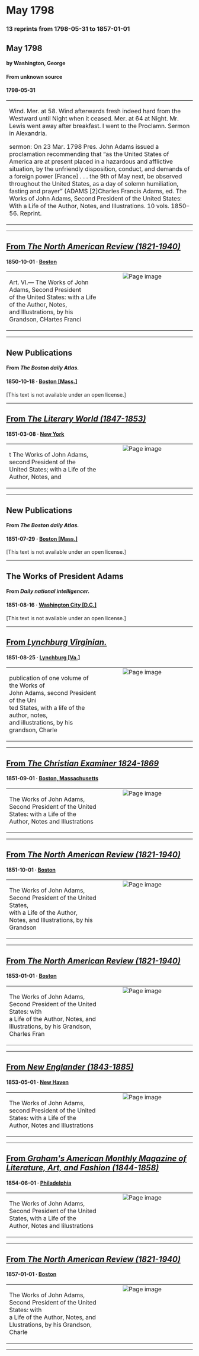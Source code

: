 
# May 1798

### 13 reprints from 1798-05-31 to 1857-01-01

## May 1798

#### by Washington, George

#### From unknown source

#### 1798-05-31

<table style="width: 100%;"><tr><td style="width: 50%">

 Wind. Mer. at 58. Wind afterwards fresh indeed hard from the Westward until Night when it ceased. Mer. at 64 at Night. Mr. Lewis went away after breakfast. I went to the Proclamn. Sermon in Alexandria.  
  
  
  
sermon: On 23 Mar. 1798 Pres. John Adams issued a proclamation recommending that “as the United States of America are at present placed in a hazardous and afflictive situation, by the unfriendly disposition, conduct, and demands of a foreign power [France] . . . the 9th of May next, be observed throughout the United States, as a day of solemn humiliation, fasting and prayer” (ADAMS [2]Charles Francis Adams, ed. The Works of John Adams, Second President of the United States: With a Life of the Author, Notes, and Illustrations. 10 vols. 1850–56. Reprint.
</td></tr></table>

---

## [From _The North American Review (1821-1940)_](https://archive.org/details/sim_north-american-review_1850-10_71_149/page/n134/mode/1up?view=theater)

#### 1850-10-01 &middot; [Boston](http://dbpedia.org/resource/Boston)

<table style="width: 100%;"><tr><td style="width: 50%">

  
Art. VI.— The Works of John Adams, Second President  
of the United States: with a Life of the Author, Notes,  
and Illustrations, by his Grandson, CHartes Franci
</td><td style="width: 50%; max-height: 75%; margin: auto; display: block;">
<img alt="Page image" src="https://iiif.archive.org/image/iiif/2/sim_north-american-review_1850-10_71_149%2Fsim_north-american-review_1850-10_71_149_jp2.zip%2Fsim_north-american-review_1850-10_71_149_jp2%2Fsim_north-american-review_1850-10_71_149_0134.jp2/pct:9.456521739130435,70.51886792452831,75.0,5.070754716981132/600,/0/default.jpg"/>
</td>
</tr></table>

---

## New Publications

#### From _The Boston daily Atlas._

#### 1850-10-18 &middot; [Boston [Mass.]](http://dbpedia.org/resource/Boston)

[This text is not available under an open license.]

---

## [From _The Literary World (1847-1853)_](https://archive.org/details/sim_literary-world_1851-03-08_8_214/page/n3/mode/1up?view=theater)

#### 1851-03-08 &middot; [New York](http://dbpedia.org/resource/New_York_City)

<table style="width: 100%;"><tr><td style="width: 50%">

  
t The Works of John Adams, second President of the  
United States; with a Life of the Author, Notes, and
</td><td style="width: 50%; max-height: 75%; margin: auto; display: block;">
<img alt="Page image" src="https://iiif.archive.org/image/iiif/2/sim_literary-world_1851-03-08_8_214%2Fsim_literary-world_1851-03-08_8_214_jp2.zip%2Fsim_literary-world_1851-03-08_8_214_jp2%2Fsim_literary-world_1851-03-08_8_214_0003.jp2/pct:41.37426900584796,86.67086481947943,27.54385964912281,1.4903442485306466/600,/0/default.jpg"/>
</td>
</tr></table>

---

## New Publications

#### From _The Boston daily Atlas._

#### 1851-07-29 &middot; [Boston [Mass.]](http://dbpedia.org/resource/Boston)

[This text is not available under an open license.]

---

## The Works of President Adams

#### From _Daily national intelligencer._

#### 1851-08-16 &middot; [Washington City [D.C.]](http://dbpedia.org/resource/Washington%2C_D.C.)

[This text is not available under an open license.]

---

## [From _Lynchburg Virginian._](https://www.loc.gov/resource/sn84024649/1851-08-25/ed-1/?sp=1)

#### 1851-08-25 &middot; [Lynchburg [Va.]](http://dbpedia.org/resource/Lynchburg%2C_Virginia)

<table style="width: 100%;"><tr><td style="width: 50%">

  
publication of one volume of the Works of  
John Adams, second President of the Uni­  
ted States, with a life of the author, notes,  
and illustrations, by his grandson, Charle
</td><td style="width: 50%; max-height: 75%; margin: auto; display: block;">
<img alt="Page image" src="https://tile.loc.gov/image-services/iiif/service:ndnp:vi:batch_vi_exmoor_ver01:data:sn84024649:00393347946:1851082501:0200/pct:48.650190114068444,38.71611982881598,11.620722433460076,1.9864479315263908/!600,600/0/default.jpg"/>
</td>
</tr></table>

---

## [From _The Christian Examiner 1824-1869_](https://archive.org/details/sim_christian-examiner_1851-09_51_2/page/n146/mode/1up?view=theater)

#### 1851-09-01 &middot; [Boston, Massachusetts](http://dbpedia.org/resource/Boston)

<table style="width: 100%;"><tr><td style="width: 50%">

  
  
The Works of John Adams, Second President of the United  
States: with a Life of the Author, Notes and Illustrations
</td><td style="width: 50%; max-height: 75%; margin: auto; display: block;">
<img alt="Page image" src="https://iiif.archive.org/image/iiif/2/sim_christian-examiner_1851-09_51_2%2Fsim_christian-examiner_1851-09_51_2_jp2.zip%2Fsim_christian-examiner_1851-09_51_2_jp2%2Fsim_christian-examiner_1851-09_51_2_0146.jp2/pct:13.636363636363637,35.9102787456446,63.12316715542522,2.8310104529616726/600,/0/default.jpg"/>
</td>
</tr></table>

---

## [From _The North American Review (1821-1940)_](https://archive.org/details/sim_north-american-review_1851-10_73_153/page/n261/mode/1up?view=theater)

#### 1851-10-01 &middot; [Boston](http://dbpedia.org/resource/Boston)

<table style="width: 100%;"><tr><td style="width: 50%">

  
  
The Works of John Adams, Second President of the United States,  
with a Life of the Author, Notes, and Illustrations, by his Grandson
</td><td style="width: 50%; max-height: 75%; margin: auto; display: block;">
<img alt="Page image" src="https://iiif.archive.org/image/iiif/2/sim_north-american-review_1851-10_73_153%2Fsim_north-american-review_1851-10_73_153_jp2.zip%2Fsim_north-american-review_1851-10_73_153_jp2%2Fsim_north-american-review_1851-10_73_153_0261.jp2/pct:22.01923076923077,37.13592233009709,62.40384615384615,2.5485436893203883/600,/0/default.jpg"/>
</td>
</tr></table>

---

## [From _The North American Review (1821-1940)_](https://archive.org/details/sim_north-american-review_1853-01_76_158/page/n269/mode/1up?view=theater)

#### 1853-01-01 &middot; [Boston](http://dbpedia.org/resource/Boston)

<table style="width: 100%;"><tr><td style="width: 50%">

  
  
The Works of John Adams, Second President of the United States: with  
a Life of the Author, Notes, and Illustrations, by his Grandson, Charles Fran
</td><td style="width: 50%; max-height: 75%; margin: auto; display: block;">
<img alt="Page image" src="https://iiif.archive.org/image/iiif/2/sim_north-american-review_1853-01_76_158%2Fsim_north-american-review_1853-01_76_158_jp2.zip%2Fsim_north-american-review_1853-01_76_158_jp2%2Fsim_north-american-review_1853-01_76_158_0269.jp2/pct:22.285714285714285,15.259837789125864,66.9047619047619,2.9137879243015923/600,/0/default.jpg"/>
</td>
</tr></table>

---

## [From _New Englander (1843-1885)_](https://archive.org/details/sim_new-englander-and-yale-review_1853-05_11_42/page/n61/mode/1up?view=theater)

#### 1853-05-01 &middot; [New Haven](http://dbpedia.org/resource/New_Haven%2C_Connecticut)

<table style="width: 100%;"><tr><td style="width: 50%">

  
  
The Works of John Adams, second President of the United  
States: with a Life of the Author, Notes and Illustrations
</td><td style="width: 50%; max-height: 75%; margin: auto; display: block;">
<img alt="Page image" src="https://iiif.archive.org/image/iiif/2/sim_new-englander-and-yale-review_1853-05_11_42%2Fsim_new-englander-and-yale-review_1853-05_11_42_jp2.zip%2Fsim_new-englander-and-yale-review_1853-05_11_42_jp2%2Fsim_new-englander-and-yale-review_1853-05_11_42_0061.jp2/pct:21.917148362235068,56.425364758698095,67.29287090558766,3.0303030303030303/600,/0/default.jpg"/>
</td>
</tr></table>

---

## [From _Graham's American Monthly Magazine of Literature, Art, and Fashion (1844-1858)_](https://archive.org/details/sim_grahams-illustrated-magazine_1854-06_44_6/page/n88/mode/1up?view=theater)

#### 1854-06-01 &middot; [Philadelphia](http://dbpedia.org/resource/Philadelphia)

<table style="width: 100%;"><tr><td style="width: 50%">

  
  
The Works of John Adams, Second President of the United  
States, with a Life of the Author, Notes and Iilustrations
</td><td style="width: 50%; max-height: 75%; margin: auto; display: block;">
<img alt="Page image" src="https://iiif.archive.org/image/iiif/2/sim_grahams-illustrated-magazine_1854-06_44_6%2Fsim_grahams-illustrated-magazine_1854-06_44_6_jp2.zip%2Fsim_grahams-illustrated-magazine_1854-06_44_6_jp2%2Fsim_grahams-illustrated-magazine_1854-06_44_6_0088.jp2/pct:13.06467338316542,41.76587301587302,38.284042898927524,1.9246031746031746/600,/0/default.jpg"/>
</td>
</tr></table>

---

## [From _The North American Review (1821-1940)_](https://archive.org/details/sim_north-american-review_1857-01_84_174/page/n283/mode/1up?view=theater)

#### 1857-01-01 &middot; [Boston](http://dbpedia.org/resource/Boston)

<table style="width: 100%;"><tr><td style="width: 50%">

  
  
The Works of John Adams, Second President of the United States: with  
a Life of the Author, Notes, and Llustrations, by his Grandson, Charle
</td><td style="width: 50%; max-height: 75%; margin: auto; display: block;">
<img alt="Page image" src="https://iiif.archive.org/image/iiif/2/sim_north-american-review_1857-01_84_174%2Fsim_north-american-review_1857-01_84_174_jp2.zip%2Fsim_north-american-review_1857-01_84_174_jp2%2Fsim_north-american-review_1857-01_84_174_0283.jp2/pct:21.02490421455939,60.53811659192825,67.24137931034483,2.780269058295964/600,/0/default.jpg"/>
</td>
</tr></table>

---

